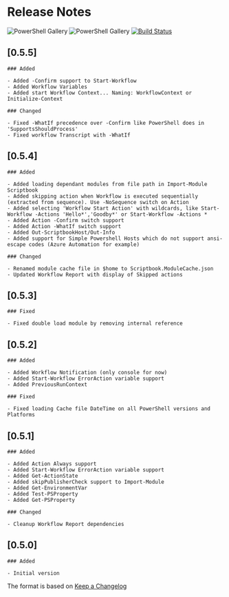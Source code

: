 # Release Notes

![PowerShell Gallery](https://img.shields.io/powershellgallery/v/Scriptbook.svg?label=PSGallery%20Version&logo=PowerShell&style=flat-square)
![PowerShell Gallery](https://img.shields.io/powershellgallery/dt/Scriptbook.svg?label=PSGallery%20Downloads&logo=PowerShell&style=flat-square)
[![Build Status](https://dev.azure.com/tedon/TD.Deploy/_apis/build/status/ehagen.Scriptbook?branchName=master)](https://dev.azure.com/tedon/TD.Deploy/_build/latest?definitionId=52&branchName=master)

## [0.5.5]

```plain
### Added

- Added -Confirm support to Start-Workflow
- Added Workflow Variables
- Added start Workflow Context... Naming: WorkflowContext or Initialize-Context

### Changed

- Fixed -WhatIf precedence over -Confirm like PowerShell does in 'SupportsShouldProcess'
- Fixed workflow Transcript with -WhatIf

```

## [0.5.4]

```plain
### Added

- Added loading dependant modules from file path in Import-Module Scriptbook
- Added skipping action when Workflow is executed sequentially (extracted from sequence). Use -NoSequence switch on Action
- Added selecting 'Workflow Start Action' with wildcards, like Start-Workflow -Actions 'Hello*','Goodby*' or Start-Workflow -Actions *
- Added Action -Confirm switch support
- Added Action -WhatIf switch support
- Added Out-ScriptbookHost/Out-Info
- Added support for Simple Powershell Hosts which do not support ansi-escape codes (Azure Automation for example)

### Changed

- Renamed module cache file in $home to Scriptbook.ModuleCache.json
- Updated Workflow Report with display of Skipped actions

```

## [0.5.3]

```plain
### Fixed

- Fixed double load module by removing internal reference

```

## [0.5.2]

```plain
### Added

- Added Workflow Notification (only console for now)
- Added Start-Workflow ErrorAction variable support
- Added PreviousRunContext

### Fixed

- Fixed loading Cache file DateTime on all PowerShell versions and Platforms

```

## [0.5.1]

```plain
### Added

- Added Action Always support
- Added Start-Workflow ErrorAction variable support
- Added Get-ActionState
- Added skipPublisherCheck support to Import-Module
- Added Get-EnvironmentVar
- Added Test-PSProperty
- Added Get-PSProperty

### Changed

- Cleanup Workflow Report dependencies

```

## [0.5.0]

```plain
### Added

- Initial version
```

The format is based on [Keep a Changelog](http://keepachangelog.com/)